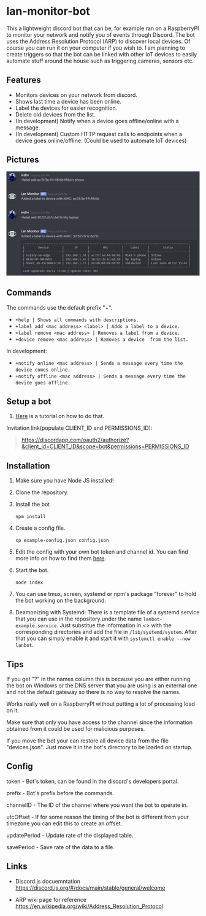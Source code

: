 # lan-monitor-bot

This a lightweight discord bot that can be, for example ran on a RaspberryPI to monitor your network and notify you of events through Discord. The bot uses the Address Resolution Protocol (ARP) to discover local devices. Of course you can run it on your computer if you wish to. I am planning to create triggers so that the bot can be linked with other IoT devices to easily automate stuff around the house such as triggering cameras, sensors etc. 

## Features
* Monitors devices on your network from discord.
* Shows last time a device has been online.
* Label the devices for easier recognition. 
* Delete old devices from the list. 
* (In development) Notify when a device goes offline/online with a message. 
* (In development) Custom HTTP request calls to endpoints when a device goes online/offline. (Could be used to automate IoT devices)

## Pictures
![Picture](https://github.com/Ivstiv/lan-monitor-bot/blob/master/pic.png)

## Commands
The commands use the default prefix "+". 

* `+help | Shows all commands with descriptions.`
* `+label add <mac address> <label> | Adds a label to a device.`
* `+label remove <mac address> | Removes a label from a device.`
* `+device remove <mac address> | Removes a device 
from the list.`

In development: 

* `+notify online <mac address> | Sends a message every time the device comes online.`
* `+notify offline <mac address> | Sends a message every time the device goes offline.`

## Setup a bot
1. [Here](https://www.digitaltrends.com/gaming/how-to-make-a-discord-bot/) is a tutorial on how to do that.

Invitation link(populate CLIENT_ID and PERMISSIONS_ID):
>https://discordapp.com/oauth2/authorize?&client_id=CLIENT_ID&scope=bot&permissions=PERMISSIONS_ID

## Installation
1. Make sure you have Node JS installed!

2. Clone the repository. 

3. Install the bot

	`npm install`
4. Create a config file.

    `cp example-config.json config.json`
5. Edit the config with your own bot token and channel id. You can find more info on how to find them [here](https://github.com/Chikachi/DiscordIntegration/wiki/How-to-get-a-token-and-channel-ID-for-Discord).

6. Start the bot. 

    `node index`
7. You can use tmux, screen, systemd or npm's package "forever" to hold the bot working on the background.

8. Deamonizing with Systemd: There is a template file of a systemd service that you can use in the repository under the name `lanbot-example.service`. Just substitue the information in <> with the corresponding directories and add the file in `/lib/systemd/system`. After that you can simply enable it and start it with `systemctl enable --now lanbot`.   

## Tips

If you get "?" in the names column this is because you are either running the bot on Windows or the DNS server that you are using is an external one and not the default gateway so there is no way to resolve the names. 

Works really well on a RaspberryPI without putting a lot of processing load on it. 

Make sure that only you have access to the channel since the information obtained from it could be used for malicious purposes.

If you move the bot your can restore all device data from the file "devices.json". Just move it in the bot's directory to be loaded on startup. 

## Config
token - Bot's token, can be found in the discord's developers portal.

prefix - Bot's prefix before the commands.

channelID - The ID of the channel where you want the bot to operate in. 

utcOffset - If for some reason the timing of the bot is different from your timezone you can edit this to create an offset.

updatePeriod - Update rate of the displayed table. 

savePeriod - Save rate of the data to a file. 

## Links
* Discord.js docuemntation <https://discord.js.org/#/docs/main/stable/general/welcome>

* ARP wiki page for reference
<https://en.wikipedia.org/wiki/Address_Resolution_Protocol>